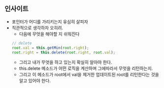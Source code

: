 ## 인사이트

- 포인터가 어디를 가리키는지 유심히 살피자
- 직관적으로 생각하자 오히려.
  - 다음에 무엇을 해야할 지 쉬워진다
  ```javascript
  // delete
  root.val = this.getMin(root.right);
  root.right = this.delete(root.right, root.val);
  ```
  - 그리고 내가 무엇을 하고 있는지 확실히 알아야 한다.
  - this.delete 메소드가 어떤 로직을 계산하며 그에따라서 무엇을 리턴하는지.
  - 그리고 이 메소드가 root에서 val을 제거한 업데이트된 root를 리턴한다는 것을 알고 있어야 한다.
